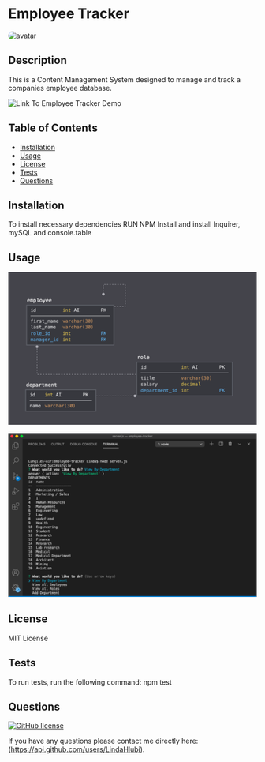 # Employee Tracker

<img src="https://avatars.githubusercontent.com/u/73988543?v=4" alt="avatar" style="border-radius: 36px" width="60" />

## Description
This is a Content Management System designed to manage and track a companies employee database.

![Link To Employee Tracker Demo](https://drive.google.com/file/d/1qrIQg4TbKB7YwMTtgUyfZqzoATSijABf/view?usp=sharing)

## Table of Contents 
* [Installation](#installation)
* [Usage](#usage)
* [License](#license)
* [Tests](#tests)
* [Questions](#questions)

## Installation
To install necessary dependencies RUN NPM Install and install Inquirer, mySQL and  console.table

## Usage
![Database Schema](Assets/schema.png)

![Employee Tracker](Assets/screenshot.png)

## License
MIT License

## Tests
To run tests, run the following command:
npm test

## Questions
[![GitHub license](https://img.shields.io/badge/GitHubUser-LindaHlubi-orange)](https://api.github.com/users/LindaHlubi)

If you have any questions please contact me directly here: (https://api.github.com/users/LindaHlubi).